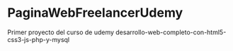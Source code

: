 # PaginaWebFreelancerUdemy
Primer proyecto del curso de udemy desarrollo-web-completo-con-html5-css3-js-php-y-mysql 
